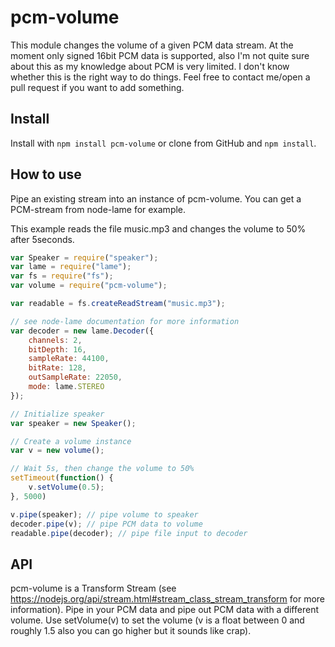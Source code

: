 pcm-volume
===========
This module changes the volume of a given PCM data stream. At the moment only signed 16bit PCM data is supported, also I'm not quite sure about this as my knowledge about PCM is very limited.
I don't know whether this is the right way to do things. Feel free to contact me/open a pull request if you want to add something.

Install
-------

Install with `npm install pcm-volume` or clone from GitHub and `npm install`.

How to use
----------
Pipe an existing stream into an instance of pcm-volume. You can get a PCM-stream from node-lame for example.

This example reads the file music.mp3 and changes the volume to 50% after 5seconds.
```js
var Speaker = require("speaker");
var lame = require("lame");
var fs = require("fs");
var volume = require("pcm-volume");

var readable = fs.createReadStream("music.mp3");

// see node-lame documentation for more information
var decoder = new lame.Decoder({
    channels: 2,
    bitDepth: 16,
    sampleRate: 44100,
    bitRate: 128,
    outSampleRate: 22050,
    mode: lame.STEREO
});

// Initialize speaker
var speaker = new Speaker();

// Create a volume instance
var v = new volume();

// Wait 5s, then change the volume to 50%
setTimeout(function() {
    v.setVolume(0.5);
}, 5000)

v.pipe(speaker); // pipe volume to speaker
decoder.pipe(v); // pipe PCM data to volume
readable.pipe(decoder); // pipe file input to decoder
```


API
---
pcm-volume is a Transform Stream (see https://nodejs.org/api/stream.html#stream_class_stream_transform for more information). Pipe in your PCM data and pipe out PCM data with a different volume.
Use setVolume(v) to set the volume (v is a float between 0 and roughly 1.5 also you can go higher but it sounds like crap).
